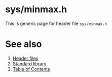 # sys/minmax.h
This is generic page for header file `sys/minmax.h`
# See also
1. [Header files](../README.md)
2. [Standard library](../../README.md)
3. [Table of Contents](../../../README.md)
